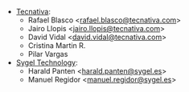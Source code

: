 - [Tecnativa](https://www.tecnativa.com):
  - Rafael Blasco \<<rafael.blasco@tecnativa.com>\>
  - Jairo Llopis \<<jairo.llopis@tecnativa.com>\>
  - David Vidal \<<david.vidal@tecnativa.com>\>
  - Cristina Martin R.
  - Pilar Vargas
- [Sygel Technology](https://www.sygel.es):
  - Harald Panten \<<harald.panten@sygel.es>\>
  - Manuel Regidor \<<manuel.regidor@sygel.es>\>
